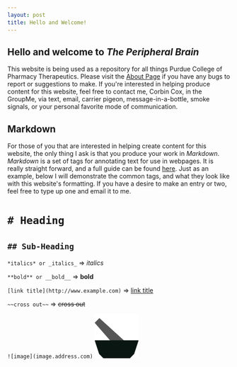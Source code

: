 ```yaml
---
layout: post
title: Hello and Welcome!
---
```


## Hello and welcome to *The Peripheral Brain*

This website is being used as a repository for all things Purdue College of Pharmacy Therapeutics. Please visit the [About Page](about.html) if you have any bugs to report or suggestions to make. If you're interested in helping produce content for this website, feel free to contact me, Corbin Cox, in the GroupMe, via text, email, carrier pigeon, message-in-a-bottle, smoke signals, or your personal favorite mode of communication.

## Markdown
For those of you that are interested in helping create content for this website, the only thing I ask is that you produce your work in *Markdown*. *Markdown* is a set of tags for annotating text for use in webpages. It is really straight forward, and a full guide can be found [here](https://github.com/adam-p/markdown-here/wiki/Markdown-Cheatsheet). Just as an example, below I will demonstrate the common tags, and what they look like with this website's formatting. If you have a desire to make an entry or two, feel free to type up one and email it to me.

# `# Heading`
## `## Sub-Heading`
`*italics* or _italics_` => *italics*

`**bold** or __bold__` => **bold**

`[link title](http://www.example.com)` => [link title](http://www.example.com)

`~~cross out~~` => ~~cross out~~

`![image](image.address.com)` ![logo](images/logo_100.png)

